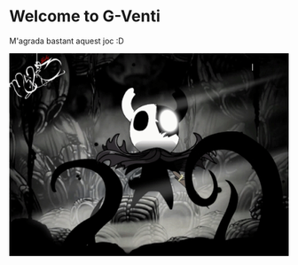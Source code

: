 # Welcome to G-Venti

M'agrada bastant aquest joc :D

![gif hollow knight](./3b1d728547e5f98020ef77b0f9be252b.gif)


<!--
**G-VEnti/G-VEnti** is a ✨ _special_ ✨ repository because its `README.md` (this file) appears on your GitHub profile.

Here are some ideas to get you started:

- 🔭 I’m currently working on ...
- 🌱 I’m currently learning ...
- 👯 I’m looking to collaborate on ...
- 🤔 I’m looking for help with ...
- 💬 Ask me about ...
- 📫 How to reach me: ...
- 😄 Pronouns: ...
- ⚡ Fun fact: ...
-->

